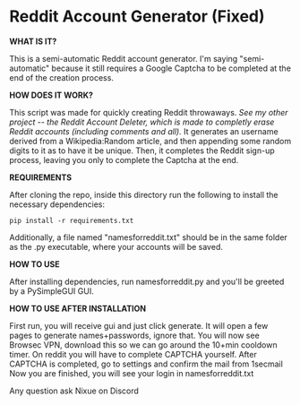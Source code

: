 # Reddit Account Generator (Fixed)
 **WHAT IS IT?**
 
 This is a semi-automatic Reddit account generator. I'm saying "semi-automatic" because it still requires a Google Captcha to be completed at the end of the creation process.

 **HOW DOES IT WORK?**
 
 This script was made for quickly creating Reddit throwaways. _See my other project -- the Reddit Account Deleter, which is made to completly erase Reddit accounts (including comments and all)._
 It generates an username derived from a Wikipedia:Random article, and then appending some random digits to it as to have it be unique. Then, it completes the Reddit sign-up process, leaving you only to complete the Captcha at the end.
 
 **REQUIREMENTS**

 After cloning the repo, inside this directory run the following to install the necessary dependencies:

 ```console
 pip install -r requirements.txt
 ```

 Additionally, a file named "namesforreddit.txt" should be in the same folder as the .py executable, where your accounts will be saved.

 **HOW TO USE**
 
 After installing dependencies, run namesforreddit.py and you'll be greeted by a PySimpleGUI GUI.
 
 **HOW TO USE AFTER INSTALLATION**

First run, you will receive gui and just click generate.
It will open a few pages to generate names+passwords, ignore that. 
You will now see Browsec VPN, download this so we can go around the 10+min cooldown timer.
On reddit you will have to complete CAPTCHA yourself.
After CAPTCHA is completed, go to settings and confirm the mail from 1secmail
Now you are finished, you will see your login in namesforreddit.txt

Any question ask Nixue on Discord
